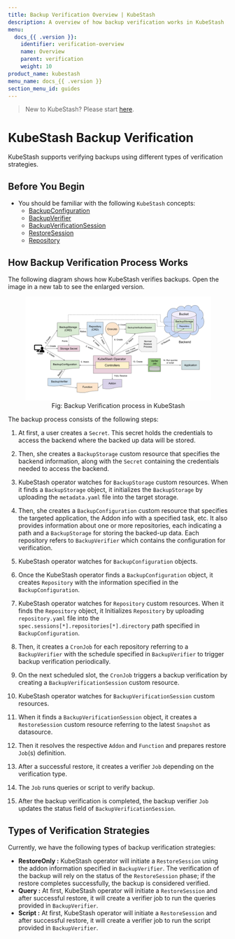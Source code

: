 ```yaml
---
title: Backup Verification Overview | KubeStash
description: A overview of how backup verification works in KubeStash
menu:
  docs_{{ .version }}:
    identifier: verification-overview
    name: Overview
    parent: verification
    weight: 10
product_name: kubestash
menu_name: docs_{{ .version }}
section_menu_id: guides
---
```


> New to KubeStash? Please start [here](/docs/concepts/README.md).

# KubeStash Backup Verification

KubeStash supports verifying backups using different types of verification strategies.

## Before You Begin

- You should be familiar with the following `KubeStash` concepts:
  - [BackupConfiguration](/docs/concepts/crds/backupconfiguration/index.md)
  - [BackupVerifier](/docs/concepts/crds/backupverifier/index.md)
  - [BackupVerificationSession](/docs/concepts/crds/backupverificationsession/index.md)
  - [RestoreSession](/docs/concepts/crds/restoresession/index.md)
  - [Repository](/docs/concepts/crds/repository/index.md)

## How Backup Verification Process Works

The following diagram shows how KubeStash verifies backups. Open the image in a new tab to see the enlarged version.

<figure align="center">
   <img alt="KubeStash Backup Verification Flow" src="images/backup_verification_overview.svg">
    <figcaption align="center">Fig: Backup Verification process in KubeStash</figcaption>
</figure>

The backup process consists of the following steps:

1. At first, a user creates a `Secret`. This secret holds the credentials to access the backend where the backed up data will be stored.

2. Then, she creates a `BackupStorage` custom resource that specifies the backend information, along with the `Secret` containing the credentials needed to access the backend.

3. KubeStash operator watches for `BackupStorage` custom resources. When it finds a `BackupStorage` object, it initializes the `BackupStorage` by uploading the `metadata.yaml` file into the target storage.

4. Then, she creates a `BackupConfiguration` custom resource that specifies the targeted application, the Addon info with a specified task, etc. It also provides information about one or more repositories, each indicating a path and a `BackupStorage` for storing the backed-up data. Each repository refers to `BackupVerifier` which contains the configuration for verification.

5. KubeStash operator watches for `BackupConfiguration` objects.

6. Once the KubeStash operator finds a `BackupConfiguration` object, it creates `Repository` with the information specified in the `BackupConfiguration`.

7. KubeStash operator watches for `Repository` custom resources. When it finds the `Repository` object, it Initializes `Repository` by uploading `repository.yaml` file into the `spec.sessions[*].repositories[*].directory` path specified in `BackupConfiguration`.

8. Then, it creates a `CronJob` for each repository referring to a `BackupVerifier` with the schedule specified in `BackupVerifier` to trigger backup verification periodically.

9. On the next scheduled slot, the `CronJob` triggers a backup verification by creating a `BackupVerificationSession` custom resource.

10. KubeStash operator watches for `BackupVerificationSession` custom resources.

11. When it finds a `BackupVerificationSession` object, it creates a `RestoreSession` custom resource referring to the latest `Snapshot` as datasource.

12. Then it resolves the respective `Addon` and `Function` and prepares restore `Job`(s) definition.

13. After a successful restore, it creates a verifier `Job` depending on the verification type. 

14. The `Job` runs queries or script to verify backup.

15. After the backup verification is completed, the backup verifier `Job` updates the status field of `BackupVerificationSession`.

## Types of Verification Strategies

Currently, we have the following types of backup verification strategies:

- **RestoreOnly :** KubeStash operator will initiate a `RestoreSession` using the addon information specified in `BackupVerifier`. The verification of the backup will rely on the status of the `RestoreSession` phase; if the restore completes successfully, the backup is considered verified.
- **Query :** At first, KubeStash operator will initiate a `RestoreSession` and after successful restore, it will create a verifier job to run the queries provided in `BackupVerifier`.
- **Script :** At first, KubeStash operator will initiate a `RestoreSession` and after successful restore, it will create a verifier job to run the script provided in `BackupVerifier`.

